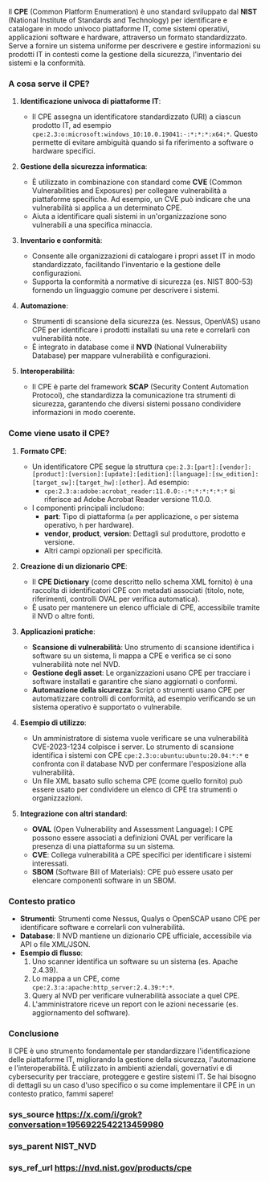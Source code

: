 Il **CPE** (Common Platform Enumeration) è uno standard sviluppato dal **NIST** (National Institute of Standards and Technology) per identificare e catalogare in modo univoco piattaforme IT, come sistemi operativi, applicazioni software e hardware, attraverso un formato standardizzato. Serve a fornire un sistema uniforme per descrivere e gestire informazioni su prodotti IT in contesti come la gestione della sicurezza, l'inventario dei sistemi e la conformità.

### **A cosa serve il CPE?**
1. **Identificazione univoca di piattaforme IT**:
   - Il CPE assegna un identificatore standardizzato (URI) a ciascun prodotto IT, ad esempio `cpe:2.3:o:microsoft:windows_10:10.0.19041:-:*:*:*:x64:*`. Questo permette di evitare ambiguità quando si fa riferimento a software o hardware specifici.
   
2. **Gestione della sicurezza informatica**:
   - È utilizzato in combinazione con standard come **CVE** (Common Vulnerabilities and Exposures) per collegare vulnerabilità a piattaforme specifiche. Ad esempio, un CVE può indicare che una vulnerabilità si applica a un determinato CPE.
   - Aiuta a identificare quali sistemi in un'organizzazione sono vulnerabili a una specifica minaccia.

3. **Inventario e conformità**:
   - Consente alle organizzazioni di catalogare i propri asset IT in modo standardizzato, facilitando l'inventario e la gestione delle configurazioni.
   - Supporta la conformità a normative di sicurezza (es. NIST 800-53) fornendo un linguaggio comune per descrivere i sistemi.

4. **Automazione**:
   - Strumenti di scansione della sicurezza (es. Nessus, OpenVAS) usano CPE per identificare i prodotti installati su una rete e correlarli con vulnerabilità note.
   - È integrato in database come il **NVD** (National Vulnerability Database) per mappare vulnerabilità e configurazioni.

5. **Interoperabilità**:
   - Il CPE è parte del framework **SCAP** (Security Content Automation Protocol), che standardizza la comunicazione tra strumenti di sicurezza, garantendo che diversi sistemi possano condividere informazioni in modo coerente.

### **Come viene usato il CPE?**
1. **Formato CPE**:
   - Un identificatore CPE segue la struttura `cpe:2.3:[part]:[vendor]:[product]:[version]:[update]:[edition]:[language]:[sw_edition]:[target_sw]:[target_hw]:[other]`. Ad esempio:
     - `cpe:2.3:a:adobe:acrobat_reader:11.0.0:-:*:*:*:*:*:*` si riferisce ad Adobe Acrobat Reader versione 11.0.0.
   - I componenti principali includono:
     - **part**: Tipo di piattaforma (`a` per applicazione, `o` per sistema operativo, `h` per hardware).
     - **vendor**, **product**, **version**: Dettagli sul produttore, prodotto e versione.
     - Altri campi opzionali per specificità.

2. **Creazione di un dizionario CPE**:
   - Il **CPE Dictionary** (come descritto nello schema XML fornito) è una raccolta di identificatori CPE con metadati associati (titolo, note, riferimenti, controlli OVAL per verifica automatica).
   - È usato per mantenere un elenco ufficiale di CPE, accessibile tramite il NVD o altre fonti.

3. **Applicazioni pratiche**:
   - **Scansione di vulnerabilità**: Uno strumento di scansione identifica i software su un sistema, li mappa a CPE e verifica se ci sono vulnerabilità note nel NVD.
   - **Gestione degli asset**: Le organizzazioni usano CPE per tracciare i software installati e garantire che siano aggiornati o conformi.
   - **Automazione della sicurezza**: Script o strumenti usano CPE per automatizzare controlli di conformità, ad esempio verificando se un sistema operativo è supportato o vulnerabile.

4. **Esempio di utilizzo**:
   - Un amministratore di sistema vuole verificare se una vulnerabilità CVE-2023-1234 colpisce i server. Lo strumento di scansione identifica i sistemi con CPE `cpe:2.3:o:ubuntu:ubuntu:20.04:*:*` e confronta con il database NVD per confermare l'esposizione alla vulnerabilità.
   - Un file XML basato sullo schema CPE (come quello fornito) può essere usato per condividere un elenco di CPE tra strumenti o organizzazioni.

5. **Integrazione con altri standard**:
   - **OVAL** (Open Vulnerability and Assessment Language): I CPE possono essere associati a definizioni OVAL per verificare la presenza di una piattaforma su un sistema.
   - **CVE**: Collega vulnerabilità a CPE specifici per identificare i sistemi interessati.
   - **SBOM** (Software Bill of Materials): CPE può essere usato per elencare componenti software in un SBOM.

### **Contesto pratico**
- **Strumenti**: Strumenti come Nessus, Qualys o OpenSCAP usano CPE per identificare software e correlarli con vulnerabilità.
- **Database**: Il NVD mantiene un dizionario CPE ufficiale, accessibile via API o file XML/JSON.
- **Esempio di flusso**:
  1. Uno scanner identifica un software su un sistema (es. Apache 2.4.39).
  2. Lo mappa a un CPE, come `cpe:2.3:a:apache:http_server:2.4.39:*:*`.
  3. Query al NVD per verificare vulnerabilità associate a quel CPE.
  4. L'amministratore riceve un report con le azioni necessarie (es. aggiornamento del software).

### **Conclusione**
Il CPE è uno strumento fondamentale per standardizzare l'identificazione delle piattaforme IT, migliorando la gestione della sicurezza, l'automazione e l'interoperabilità. È utilizzato in ambienti aziendali, governativi e di cybersecurity per tracciare, proteggere e gestire sistemi IT. Se hai bisogno di dettagli su un caso d'uso specifico o su come implementare il CPE in un contesto pratico, fammi sapere!

### sys_source https://x.com/i/grok?conversation=1956922542213459980
### sys_parent NIST_NVD
### sys_ref_url https://nvd.nist.gov/products/cpe